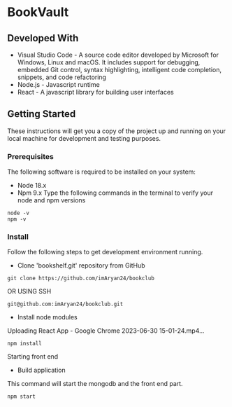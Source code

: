# BookVault

## Developed With
* Visual Studio Code - A source code editor developed by Microsoft for Windows, Linux and macOS. It includes support for debugging, embedded Git control, syntax highlighting, intelligent code completion, snippets, and code refactoring
* Node.js - Javascript runtime
* React - A javascript library for building user interfaces

## Getting Started
These instructions will get you a copy of the project up and running on your local machine for development and testing purposes.

### Prerequisites
The following software is required to be installed on your system:

* Node 18.x
* Npm 9.x
Type the following commands in the terminal to verify your node and npm versions
```
node -v
npm -v
```
### Install

Follow the following steps to get development environment running.

* Clone 'bookshelf.git' repository from GitHub
```
git clone https://github.com/imAryan24/bookclub
```
OR USING SSH
```
git@github.com:imAryan24/bookclub.git
```
* Install node modules

Uploading React App - Google Chrome 2023-06-30 15-01-24.mp4…


```
npm install
```
Starting front end
* Build application

This command will start the mongodb and the front end part.
```
npm start
```


